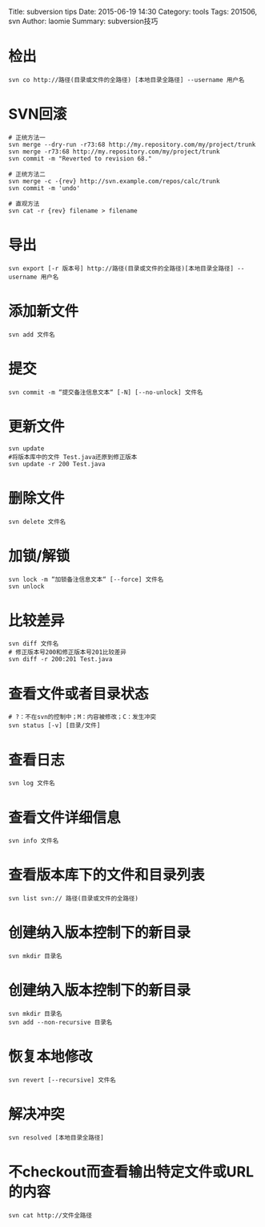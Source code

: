Title: subversion tips
Date: 2015-06-19 14:30
Category: tools
Tags: 201506, svn
Author: laomie
Summary: subversion技巧

检出
===============
```
svn co http://路径(目录或文件的全路径) [本地目录全路径] --username 用户名
```

SVN回滚
=====================
```
# 正统方法一
svn merge --dry-run -r73:68 http://my.repository.com/my/project/trunk
svn merge -r73:68 http://my.repository.com/my/project/trunk
svn commit -m "Reverted to revision 68."

# 正统方法二
svn merge -c -{rev} http://svn.example.com/repos/calc/trunk
svn commit -m 'undo'

# 直观方法
svn cat -r {rev} filename > filename
```

导出
======================
```
svn export [-r 版本号] http://路径(目录或文件的全路径)[本地目录全路径] --username 用户名
```

添加新文件
====================
```
svn add 文件名
```

提交
=====================
```
svn commit -m “提交备注信息文本“ [-N] [--no-unlock] 文件名
```

更新文件
=====================
```
svn update
#将版本库中的文件 Test.java还原到修正版本
svn update -r 200 Test.java
```

删除文件
=====================
```
svn delete 文件名
```

加锁/解锁
=====================
```
svn lock -m “加锁备注信息文本“ [--force] 文件名 
svn unlock
```

比较差异
=====================
```
svn diff 文件名
# 修正版本号200和修正版本号201比较差异
svn diff -r 200:201 Test.java
```

查看文件或者目录状态
=====================
```
# ?：不在svn的控制中；M：内容被修改；C：发生冲突
svn status [-v] [目录/文件]
```

查看日志
=====================
```
svn log 文件名
```

查看文件详细信息
=====================
```
svn info 文件名
```

查看版本库下的文件和目录列表
=====================
```
svn list svn:// 路径(目录或文件的全路径)
```

创建纳入版本控制下的新目录
=====================
```
svn mkdir 目录名
```

创建纳入版本控制下的新目录
=====================
```
svn mkdir 目录名
svn add --non-recursive 目录名
```

恢复本地修改
=====================
```
svn revert [--recursive] 文件名
```

解决冲突
=====================
```
svn resolved [本地目录全路径]
```

不checkout而查看输出特定文件或URL的内容
=====================
```
svn cat http://文件全路径
```


